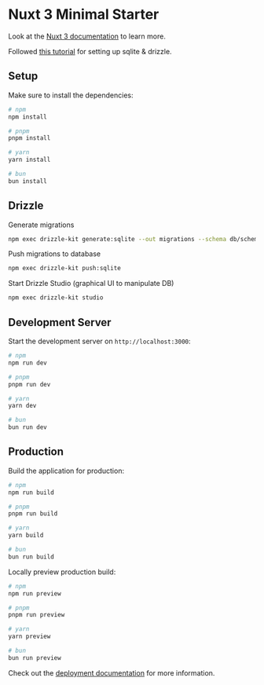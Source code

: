 # Nuxt 3 Minimal Starter

Look at the [Nuxt 3 documentation](https://nuxt.com/docs/getting-started/introduction) to learn more.

Followed [this tutorial](https://dev.to/aaronksaunders/drizzle-orm-sqlite-and-nuxt-js-getting-started-374m) for setting up sqlite & drizzle.

## Setup

Make sure to install the dependencies:

```bash
# npm
npm install

# pnpm
pnpm install

# yarn
yarn install

# bun
bun install
```

## Drizzle

Generate migrations
```bash
npm exec drizzle-kit generate:sqlite --out migrations --schema db/schema.ts
```

Push migrations to database
```bash
npm exec drizzle-kit push:sqlite
```

Start Drizzle Studio (graphical UI to manipulate DB)
```bash
npm exec drizzle-kit studio
```

## Development Server

Start the development server on `http://localhost:3000`:

```bash
# npm
npm run dev

# pnpm
pnpm run dev

# yarn
yarn dev

# bun
bun run dev
```

## Production

Build the application for production:

```bash
# npm
npm run build

# pnpm
pnpm run build

# yarn
yarn build

# bun
bun run build
```

Locally preview production build:

```bash
# npm
npm run preview

# pnpm
pnpm run preview

# yarn
yarn preview

# bun
bun run preview
```

Check out the [deployment documentation](https://nuxt.com/docs/getting-started/deployment) for more information.
